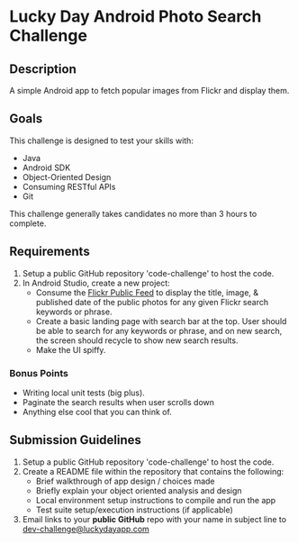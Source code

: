# Lucky Day Android Photo Search Challenge

## Description 

A simple Android app to fetch popular images from Flickr and display them.

## Goals

This challenge is designed to test your skills with:

* Java
* Android SDK
* Object-Oriented Design 
* Consuming RESTful APIs
* Git

This challenge generally takes candidates no more than 3 hours to complete.

## Requirements

1. Setup a public GitHub repository 'code-challenge' to host the code.
2. In Android Studio, create a new project:
   - Consume the [Flickr Public Feed](https://www.flickr.com/services/feeds/docs/photos_public/) to display the title, image, & published date of the public photos for any given Flickr search keywords or phrase.
   - Create a basic landing page with search bar at the top. User should be able to search for any keywords or phrase, and on new search, the screen should recycle to show new search results.  
   - Make the UI spiffy.

### Bonus Points

* Writing local unit tests (big plus).
* Paginate the search results when user scrolls down
* Anything else cool that you can think of.

## Submission Guidelines

1. Setup a public GitHub repository 'code-challenge' to host the code.
2. Create a README file within the repository that contains the following:
   - Brief walkthrough of app design / choices made
   - Briefly explain your object oriented analysis and design
   - Local environment setup instructions to compile and run the app
   - Test suite setup/execution instructions (if applicable) 
3. Email links to your **public GitHub** repo with your name in subject line to [dev-challenge@luckydayapp.com](mailto:dev-challenge@luckydayapp.com)